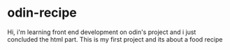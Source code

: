 # odin-recipe
Hi, i'm learning front end development on odin's project and i just concluded the html part.
This is my first project and its about a food recipe